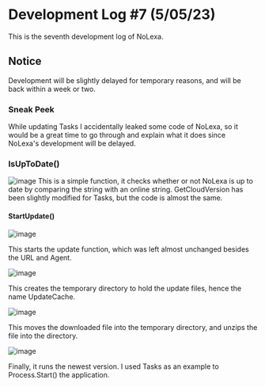# Development Log #7 (5/05/23)
This is the seventh development log of NoLexa.


## Notice
Development will be slightly delayed for temporary reasons, and will be back within a week or two.


### Sneak Peek
While updating Tasks I accidentally leaked some code of NoLexa, so it would be a great time to go through and explain what it does since NoLexa's development will be delayed.


### IsUpToDate()
![image](https://github.com/byronbytes/NoLexa/assets/53088136/261b290b-a118-480f-8e23-b7e3baabd0b0)
This is a simple function, it checks whether or not NoLexa is up to date by comparing the string with an online string. GetCloudVersion has been slightly modified for Tasks, but the code is almost the same.

#### StartUpdate()
![image](https://github.com/byronbytes/NoLexa/assets/53088136/ecfecb29-6d41-47ef-a0a8-ae6072807b90)

This starts the update function, which was left almost unchanged besides the URL and Agent.


![image](https://github.com/byronbytes/NoLexa/assets/53088136/ce674ea8-0238-404e-9e1c-fff82f79bc6a)

This creates the temporary directory to hold the update files, hence the name UpdateCache.


![image](https://github.com/byronbytes/NoLexa/assets/53088136/38e82dd9-c87a-4a38-ac7e-2b71b8dc079f)

This moves the downloaded file into the temporary directory, and unzips the file into the directory.


![image](https://github.com/byronbytes/NoLexa/assets/53088136/a2b67f62-18c1-4285-9846-38bad11a2548)

Finally, it runs the newest version. I used Tasks as an example to Process.Start() the application.
